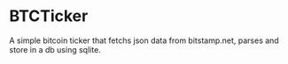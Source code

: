# BTCTicker
A simple bitcoin ticker that fetchs json data from bitstamp.net, parses and store in a db using sqlite.
